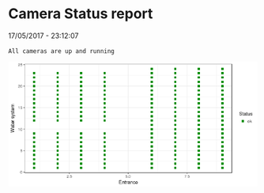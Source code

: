 Camera Status report
================
17/05/2017 - 23:12:07

    All cameras are up and running

![](camreport_files/figure-markdown_github/unnamed-chunk-2-1.png)

